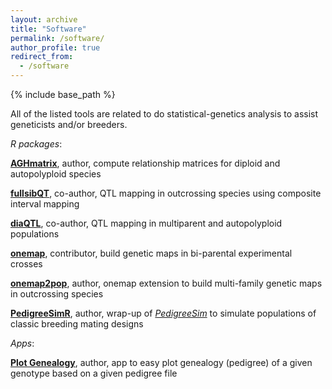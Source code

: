 ```yaml
---
layout: archive
title: "Software"
permalink: /software/
author_profile: true
redirect_from:
  - /software
---
```


{% include base_path %}

All of the listed tools are related to do statistical-genetics analysis to assist geneticists and/or breeders.

*R packages*:

**[AGHmatrix](https://cran.r-project.org/package=AGHmatrix)**, author, compute relationship matrices for diploid and autopolyploid species

**[fullsibQT](https://www.github.com/augusto-garcia/fullsibQTL)**, co-author, QTL mapping in outcrossing species using composite interval mapping

**[diaQTL](https://www.github.com/jendelman/diaQTL)**, co-author, QTL mapping in multiparent and autopolyploid populations

**[onemap](https://cran.r-project.org/package=onemap)**, contributor, build genetic maps in bi-parental experimental crosses

**[onemap2pop](https://www.github.com/augusto-garcia/onemap2pop)**, author, onemap extension to build multi-family genetic maps in outcrossing species

**[PedigreeSimR](https://github.com/rramadeu/PedigreeSimR/tree/master/R)**, author, wrap-up of *[PedigreeSim](https://www.wur.nl/en/show/Software-PedigreeSim.htm)* to simulate populations of classic breeding mating designs

*Apps*:

**[Plot Genealogy](https://rramadeu.shinyapps.io/PlotGenealogy/)**, author, app to easy plot genealogy (pedigree) of a given genotype based on a given pedigree file
